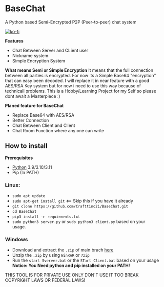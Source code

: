 # BaseChat
A Python based Semi-Encrypted P2P (Peer-to-peer) chat system

[![ko-fi](https://ko-fi.com/img/githubbutton_sm.svg)](https://ko-fi.com/X8X7MF230)


**Features**
* Chat Between Server and CLient user 
* Nickname system
* Simple Encryption System

**What means Semi or Simple Encryption**
It means that the full connection between all parties is encrypted.
For now its a Simple Base64 "encryption" that can easy been decoded.
I will replace it in near feature with a good AES/RSA Key system but for now
i need to use this way because of technicall problems.
This is a Hobby/Learning Project for my Self so please dont await a Masterpiece :)

**Planed feature for BaseChat**
* Replace Base64 with AES/RSA
* Better Connection
* Chat Between Client and Client
* Chat Room Function where any one can write

## How to install
**Prerequisites**  
* [Python](https://www.python.org/downloads) 3.9/3.10/3.11
* Pip (In PATH)
 
### Linux:
* `sudo apt update`  
* `sudo apt-get install git` <== Skip this if you have it already  
* `git clone https://github.com/Crafttino21/BaseChat.git`
* `cd BaseChat`
* `pip3 install -r requirments.txt`
* `sudo python3 server.py` or `sudo python3 client.py` based on your usage.
   
### Windows 
* Download and extract the `.zip` of main brach [here](https://github.com/Crafttino21/BaseChat/archive/refs/heads/main.zip)  
* Unzip the `.zip` by using `WinRAR` or `7zip`
* Run the `start Sverver.bat` or the `STart Client.bat` based on your usage
**Notice: You Need python and pip installed on your PATH!**
  
 

THIS TOOL IS FOR PRIVATE USE ONLY DON'T USE IT TOO BREAK COPYRIGHT LAWS OR FEDERAL LAWS!
